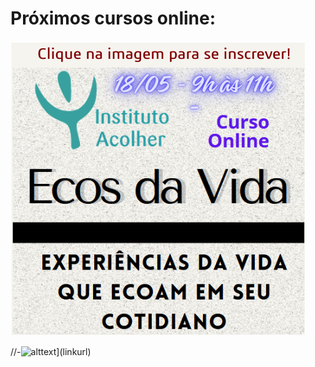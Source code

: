 # Próximos cursos online:

[![](/img/capa-2024-05-18.png)](https://forms.gle/657otZKb2hUVURgeA)



//-![alttext](imageurl)](linkurl)
